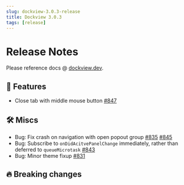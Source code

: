 ```yaml
---
slug: dockview-3.0.3-release
title: Dockview 3.0.3
tags: [release]
---
```


# Release Notes

Please reference docs @ [dockview.dev](https://dockview.dev).

## 🚀 Features

- Close tab with middle mouse button [#847](https://github.com/mathuo/dockview/pull/847)

## 🛠 Miscs

- Bug: Fix crash on navigation with open popout group [#835](https://github.com/mathuo/dockview/pull/848) [#845](https://github.com/mathuo/dockview/pull/845)
- Bug: Subscribe to `onDidAcitvePanelChange` immediately, rather than deferred to `queueMicrotask` [#843](https://github.com/mathuo/dockview/pull/843)
- Bug: Minor theme fixup [#831](https://github.com/mathuo/dockview/pull/831)

## 🔥 Breaking changes

